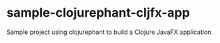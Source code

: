 # sample-clojurephant-cljfx-app
Sample project using clojurephant to build a Clojure JavaFX application.
